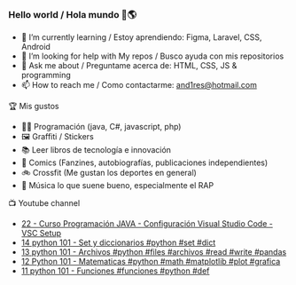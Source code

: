 ### Hello world / Hola mundo 👋🌎

<!--
**xaca/xaca** is a ✨ _special_ ✨ repository because its `README.md` (this file) appears on your GitHub profile.

Here are some ideas to get you started:
-->

- 🌱 I’m currently learning / Estoy aprendiendo: Figma, Laravel, CSS, Android
- 🤔 I’m looking for help with My repos / Busco ayuda con mis repositorios
- 💬 Ask me about / Preguntame acerca de: HTML, CSS, JS & programming 
- 📫 How to reach me / Como contactarme: and1res@hotmail.com

🏆 Mis gustos
- 👨‍💻 Programación (java, C#, javascript, php)
- 🖼️ Graffiti / Stickers
- 📚 Leer libros de tecnología e innovación
- 💢 Comics (Fanzines, autobiografías, publicaciones independientes)
- 🚲 Crossfit (Me gustan los deportes en general)
- 🎤 Música lo que suene bueno, especialmente el RAP
<!--
📝 Frases
- "I only smile in the dark, I only smile when it's complicated" Raybiez
- "De lo que ves créete la mitad de lo que no ves no te creas nada" Kase O
-->
📺 Youtube channel
<!-- BLOG-POST-LIST:START -->
- [22 - Curso Programación JAVA - Configuración Visual Studio Code - VSC Setup](https://www.youtube.com/watch?v=QryEL8A2oPI)
- [14 python 101 -  Set y diccionarios #python #set #dict](https://www.youtube.com/watch?v=qSOyN-_3xoY)
- [13 python 101 - Archivos #python #files #archivos #read #write #pandas](https://www.youtube.com/watch?v=ThdAj1LW4mE)
- [12 Python 101  - Matematicas #python #math #matplotlib #plot #grafica](https://www.youtube.com/watch?v=2CdnVjwN8h0)
- [11 python 101 - Funciones #funciones #python #def](https://www.youtube.com/watch?v=_xReHgdPJyM)
<!-- BLOG-POST-LIST:END -->
